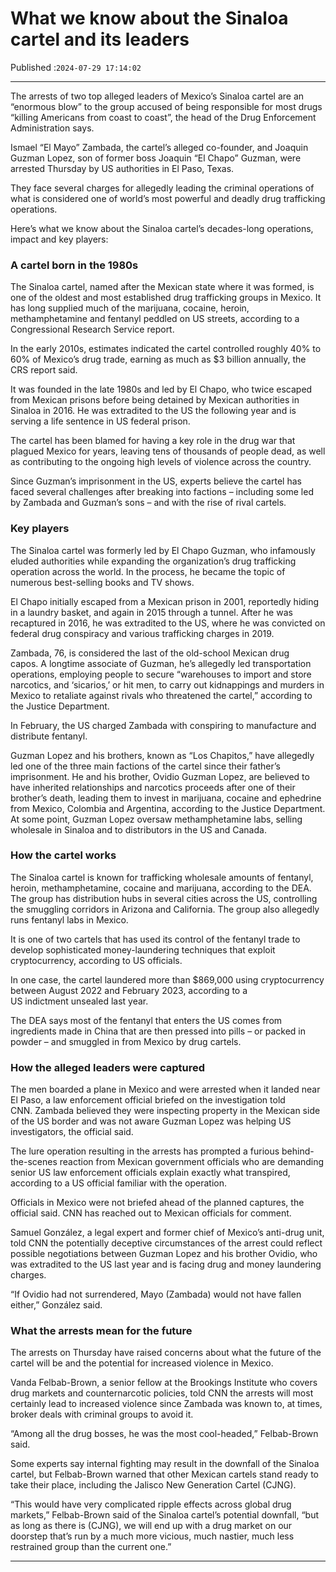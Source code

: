 # What we know about the Sinaloa cartel and its leaders

Published :`2024-07-29 17:14:02`

---

The arrests of two top alleged leaders of Mexico’s Sinaloa cartel are an “enormous blow” to the group accused of being responsible for most drugs “killing Americans from coast to coast”, the head of the Drug Enforcement Administration says.

Ismael “El Mayo” Zambada, the cartel’s alleged co-founder, and Joaquin Guzman Lopez, son of former boss Joaquin “El Chapo” Guzman, were arrested Thursday by US authorities in El Paso, Texas.

They face several charges for allegedly leading the criminal operations of what is considered one of world’s most powerful and deadly drug trafficking operations.

Here’s what we know about the Sinaloa cartel’s decades-long operations, impact and key players:

### A cartel born in the 1980s

The Sinaloa cartel, named after the Mexican state where it was formed, is one of the oldest and most established drug trafficking groups in Mexico. It has long supplied much of the marijuana, cocaine, heroin, methamphetamine and fentanyl peddled on US streets, according to a Congressional Research Service report.

In the early 2010s, estimates indicated the cartel controlled roughly 40% to 60% of Mexico’s drug trade, earning as much as $3 billion annually, the CRS report said.

It was founded in the late 1980s and led by El Chapo, who twice escaped from Mexican prisons before being detained by Mexican authorities in Sinaloa in 2016. He was extradited to the US the following year and is serving a life sentence in US federal prison.

The cartel has been blamed for having a key role in the drug war that plagued Mexico for years, leaving tens of thousands of people dead, as well as contributing to the ongoing high levels of violence across the country.

Since Guzman’s imprisonment in the US, experts believe the cartel has faced several challenges after breaking into factions – including some led by Zambada and Guzman’s sons – and with the rise of rival cartels.

### Key players

The Sinaloa cartel was formerly led by El Chapo Guzman, who infamously eluded authorities while expanding the organization’s drug trafficking operation across the world. In the process, he became the topic of numerous best-selling books and TV shows.

El Chapo initially escaped from a Mexican prison in 2001, reportedly hiding in a laundry basket, and again in 2015 through a tunnel. After he was recaptured in 2016, he was extradited to the US, where he was convicted on federal drug conspiracy and various trafficking charges in 2019.

Zambada, 76, is considered the last of the old-school Mexican drug capos. A longtime associate of Guzman, he’s allegedly led transportation operations, employing people to secure “warehouses to import and store narcotics, and ‘sicarios,’ or hit men, to carry out kidnappings and murders in Mexico to retaliate against rivals who threatened the cartel,” according to the Justice Department.

In February, the US charged Zambada with conspiring to manufacture and distribute fentanyl.

Guzman Lopez and his brothers, known as “Los Chapitos,” have allegedly led one of the three main factions of the cartel since their father’s imprisonment. He and his brother, Ovidio Guzman Lopez, are believed to have inherited relationships and narcotics proceeds after one of their brother’s death, leading them to invest in marijuana, cocaine and ephedrine from Mexico, Colombia and Argentina, according to the Justice Department. At some point, Guzman Lopez oversaw methamphetamine labs, selling wholesale in Sinaloa and to distributors in the US and Canada.

### How the cartel works

The Sinaloa cartel is known for trafficking wholesale amounts of fentanyl, heroin, methamphetamine, cocaine and marijuana, according to the DEA. The group has distribution hubs in several cities across the US, controlling the smuggling corridors in Arizona and California. The group also allegedly runs fentanyl labs in Mexico.

It is one of two cartels that has used its control of the fentanyl trade to develop sophisticated money-laundering techniques that exploit cryptocurrency, according to US officials.

In one case, the cartel laundered more than $869,000 using cryptocurrency between August 2022 and February 2023, according to a US indictment unsealed last year.

The DEA says most of the fentanyl that enters the US comes from ingredients made in China that are then pressed into pills – or packed in powder – and smuggled in from Mexico by drug cartels.

### How the alleged leaders were captured

The men boarded a plane in Mexico and were arrested when it landed near El Paso, a law enforcement official briefed on the investigation told CNN. Zambada believed they were inspecting property in the Mexican side of the US border and was not aware Guzman Lopez was helping US investigators, the official said.

The lure operation resulting in the arrests has prompted a furious behind-the-scenes reaction from Mexican government officials who are demanding senior US law enforcement officials explain exactly what transpired, according to a US official familiar with the operation.

Officials in Mexico were not briefed ahead of the planned captures, the official said. CNN has reached out to Mexican officials for comment.

Samuel González, a legal expert and former chief of Mexico’s anti-drug unit, told CNN the potentially deceptive circumstances of the arrest could reflect possible negotiations between Guzman Lopez and his brother Ovidio, who was extradited to the US last year and is facing drug and money laundering charges.

“If Ovidio had not surrendered, Mayo (Zambada) would not have fallen either,” González said.

### What the arrests mean for the future

The arrests on Thursday have raised concerns about what the future of the cartel will be and the potential for increased violence in Mexico.

Vanda Felbab-Brown, a senior fellow at the Brookings Institute who covers drug markets and counternarcotic policies, told CNN the arrests will most certainly lead to increased violence since Zambada was known to, at times, broker deals with criminal groups to avoid it.

“Among all the drug bosses, he was the most cool-headed,” Felbab-Brown said.

Some experts say internal fighting may result in the downfall of the Sinaloa cartel, but Felbab-Brown warned that other Mexican cartels stand ready to take their place, including the Jalisco New Generation Cartel (CJNG).

“This would have very complicated ripple effects across global drug markets,” Felbab-Brown said of the Sinaloa cartel’s potential downfall, “but as long as there is (CJNG), we will end up with a drug market on our doorstep that’s run by a much more vicious, much nastier, much less restrained group than the current one.”

---

